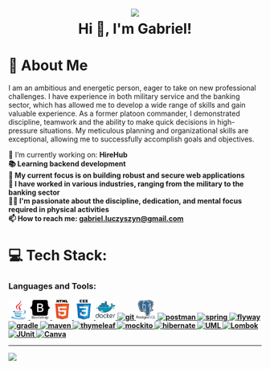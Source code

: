 <h1 align="center">
  <br>
  <a><img src="https://cdn.dribbble.com/users/1162077/screenshots/3848914/programmer.gif" width="400"></a>
  <br>
  Hi 👋, I'm Gabriel!
  <br>
</h1>

# 🧐 About Me

I am an ambitious and energetic person, eager to take on new professional challenges. I have experience in both military service and the banking sector, which has allowed me to develop a wide range of skills and gain valuable experience. As a former platoon commander, I demonstrated discipline, teamwork and the ability to make quick decisions in high-pressure situations. My meticulous planning and organizational skills are exceptional, allowing me to successfully accomplish goals and objectives.

📝 I’m currently working on: <b>HireHub<b> <br>📚 Learning backend development <br>🎯 My current focus is on building robust and secure web applications<br>💼 I have worked in various industries, ranging from the military to the banking sector<br>🏋️‍♀️ I'm passionate about the discipline, dedication, and mental focus required in physical activities<br> 📫 How to reach me: gabriel.luczyszyn@gmail.com<br>


# 💻 Tech Stack:
<h3 align="left">Languages and Tools:</h3> 
<p align="left"> <a href="https://www.java.com" target="_blank" rel="noreferrer"> <img src="https://raw.githubusercontent.com/devicons/devicon/master/icons/java/java-original.svg" alt="java" width="40" height="40"/> </a> 
 <a href="https://getbootstrap.com" target="_blank" rel="noreferrer"> <img src="https://raw.githubusercontent.com/devicons/devicon/master/icons/bootstrap/bootstrap-plain-wordmark.svg" alt="bootstrap" width="40" height="40"/> </a> 
  <a href="https://www.w3.org/html/" target="_blank" rel="noreferrer"> <img src="https://raw.githubusercontent.com/devicons/devicon/master/icons/html5/html5-original-wordmark.svg" alt="html5" width="40" height="40"/> </a> 
  <a href="https://www.w3schools.com/css/" target="_blank" rel="noreferrer"> <img src="https://raw.githubusercontent.com/devicons/devicon/master/icons/css3/css3-original-wordmark.svg" alt="css3" width="40" height="40"/> </a> 
  <a href="https://www.docker.com/" target="_blank" rel="noreferrer"> <img src="https://raw.githubusercontent.com/devicons/devicon/master/icons/docker/docker-original-wordmark.svg" alt="docker" width="40" height="40"/> </a> <a href="https://git-scm.com/" target="_blank" rel="noreferrer"> <img src="https://www.vectorlogo.zone/logos/git-scm/git-scm-icon.svg" alt="git" width="40" height="40"/> </a> 
  <a href="https://www.postgresql.org" target="_blank" rel="noreferrer"> <img src="https://raw.githubusercontent.com/devicons/devicon/master/icons/postgresql/postgresql-original-wordmark.svg" alt="postgresql" width="40" height="40"/> </a> 
  <a href="https://postman.com" target="_blank" rel="noreferrer"> <img src="https://www.vectorlogo.zone/logos/getpostman/getpostman-icon.svg" alt="postman" width="40" height="40"/> </a> 
  <a href="https://spring.io/" target="_blank" rel="noreferrer"> <img src="https://www.vectorlogo.zone/logos/springio/springio-icon.svg" alt="spring" width="40" height="40"/> </a> 
<a href="https://flywaydb.org/" target="_blank" rel="noreferrer"> <img src="https://www.red-gate.com/assets/products/flyway/images/flyway.svg" alt="flyway" width="40" height="40"/> </a>
  <a href="https://gradle.org/" target="_blank" rel="noreferrer"> <img src="https://www.svgrepo.com/show/353831/gradle.svg" alt="gradle" width="40" height="40"/> </a>
  <a href="https://maven.apache.org/" target="_blank" rel="noreferrer"> <img src="https://www.svgrepo.com/show/373829/maven.svg" alt="maven" width="40" height="40"/> </a>
  <a href="https://www.thymeleaf.org/" target="_blank" rel="noreferrer"> <img src="https://seeklogo.com/images/T/thymeleaf-logo-6E4D42A713-seeklogo.com.png" alt="thymeleaf" width="40" height="40"/> </a>
  <a href="https://site.mockito.org/" target="_blank" rel="noreferrer"> <img src="https://static.javatpoint.com/tutorial/mockito/images/mockito.png" alt="mockito" width="40" height="40"/> </a>
  <a href="https://hibernate.org/" target="_blank" rel="noreferrer"> <img src="https://www.vectorlogo.zone/logos/hibernate/hibernate-icon.svg" alt="hibernate" width="40" height="40"/> </a>
  <a href="https://plantuml.com/" target="_blank" rel="noreferrer"> <img src="https://www.opennn.net/documentation/images/uml_logo.png" alt="UML" width="40" height="40"/> </a>
  <a href="https://projectlombok.org/" target="_blank" rel="noreferrer"> <img src="https://static1.s123-cdn-static-a.com/uploads/6184336/400_6442785483212.png" alt="Lombok" width="40" height="40"/> </a>
  <a href="https://junit.org/junit5/" target="_blank" rel="noreferrer"> <img src="https://asset.brandfetch.io/idD7RfhCFS/id3KSPzOxb.png" alt="JUnit" width="40" height="40"/> </a>
  <a href="https://www.canva.com/pl_pl/" target="_blank" rel="noreferrer"> <img src="https://upload.wikimedia.org/wikipedia/commons/0/08/Canva_icon_2021.svg" alt="Canva" width="40" height="40"/> </a>

</p>
  
---

![](https://komarev.com/ghpvc/?username=xGabrjel&label=PROFILE+VIEWS)


